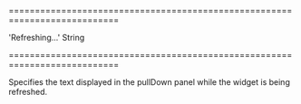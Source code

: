 ===========================================================================
<!--default-->'Refreshing...'<!--/default-->
<!--type-->String<!--/type-->
===========================================================================

<!--shortDescription-->
Specifies the text displayed in the pullDown panel while the widget is being refreshed.
<!--/shortDescription-->

<!--fullDescription-->

<!--/fullDescription-->